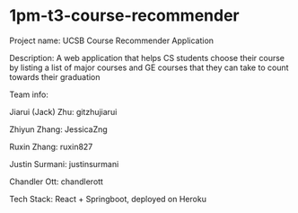 # 1pm-t3-course-recommender


Project name: UCSB Course Recommender Application

Description: A web application that helps CS students choose their course by listing a list of major courses and GE courses that they can take to count towards their graduation

Team info:

Jiarui (Jack) Zhu: gitzhujiarui

Zhiyun Zhang: JessicaZng

Ruxin Zhang: ruxin827

Justin Surmani: justinsurmani

Chandler Ott: chandlerott

Tech Stack: React + Springboot, deployed on Heroku
